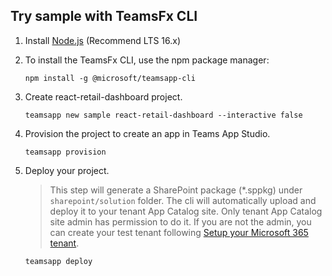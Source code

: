 ## Try sample with TeamsFx CLI

1. Install [Node.js](https://nodejs.org/en/download/) (Recommend LTS 16.x)
2. To install the TeamsFx CLI, use the npm package manager:

    ```
    npm install -g @microsoft/teamsapp-cli
    ```

3. Create react-retail-dashboard project.

    ```
    teamsapp new sample react-retail-dashboard --interactive false
    ```

4. Provision the project to create an app in Teams App Studio.

    ```
    teamsapp provision
    ```

5. Deploy your project.
    > This step will generate a SharePoint package (*.sppkg) under `sharepoint/solution` folder. The cli will automatically upload and deploy it to your tenant App Catalog site. Only tenant App Catalog site admin has permission to do it. If you are not the admin, you can create your test tenant following [Setup your Microsoft 365 tenant](https://docs.microsoft.com/en-us/sharepoint/dev/spfx/set-up-your-developer-tenant).

    ```
    teamsapp deploy
    ```
